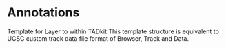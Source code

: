 



# Annotations











Template for Layer to within TADkit
This template structure is equivalent to UCSC custom
track data file format of Browser, Track and Data.







  










